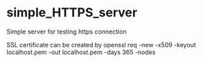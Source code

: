 # simple_HTTPS_server
Simple server for testing https connection

SSL certificate can be created by openssl req -new -x509 -keyout localhost.pem -out localhost.pem -days 365 -nodes

